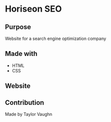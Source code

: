 # Horiseon SEO

## Purpose
Website for a search engine optimization company

## Made with
* HTML
* CSS

## Website


## Contribution
Made by Taylor Vaughn


